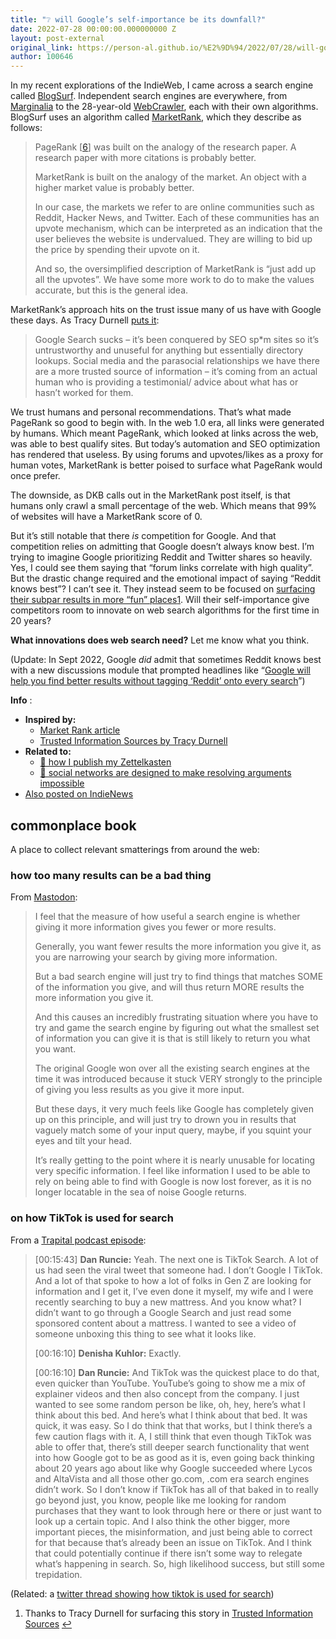 ```yaml
---
title: "❔ will Google’s self-importance be its downfall?"
date: 2022-07-28 00:00:00.000000000 Z
layout: post-external
original_link: https://person-al.github.io/%E2%9D%94/2022/07/28/will-google-s-self-importance-be-its-downfall.html
author: 100646
---
```


In my recent explorations of the IndieWeb, I came across a search engine called [BlogSurf](https://blogsurf.io/about). Independent search engines are everywhere, from [Marginalia](https://search.marginalia.nu/) to the 28-year-old [WebCrawler](https://www.webcrawler.com/), each with their own algorithms. BlogSurf uses an algorithm called [MarketRank](https://dkb.io/post/market-rank), which they describe as follows:

> PageRank [[6](http://ilpubs.stanford.edu:8090/422/1/1999-66.pdf)] was built on the analogy of the research paper. A research paper with more citations is probably better.
> 
> MarketRank is built on the analogy of the market. An object with a higher market value is probably better.
> 
> In our case, the markets we refer to are online communities such as Reddit, Hacker News, and Twitter. Each of these communities has an upvote mechanism, which can be interpreted as an indication that the user believes the website is undervalued. They are willing to bid up the price by spending their upvote on it.
> 
> And so, the oversimplified description of MarketRank is “just add up all the upvotes”. We have some more work to do to make the values accurate, but this is the general idea.

MarketRank’s approach hits on the trust issue many of us have with Google these days. As Tracy Durnell [puts it](https://tracydurnell.com/2022/07/20/trusted-information-sources/):

> Google Search sucks – it’s been conquered by SEO sp\*m sites so it’s untrustworthy and unuseful for anything but essentially directory lookups. Social media and the parasocial relationships we have there are a more trusted source of information – it’s coming from an actual human who is providing a testimonial/ advice about what has or hasn’t worked for them.

We trust humans and personal recommendations. That’s what made PageRank so good to begin with. In the web 1.0 era, all links were generated by humans. Which meant PageRank, which looked at links across the web, was able to best qualify sites. But today’s automation and SEO optimization has rendered that useless. By using forums and upvotes/likes as a proxy for human votes, MarketRank is better poised to surface what PageRank would once prefer.

The downside, as DKB calls out in the MarketRank post itself, is that humans only crawl a small percentage of the web. Which means that 99% of websites will have a MarketRank score of 0.

But it’s still notable that there _is_ competition for Google. And that competition relies on admitting that Google doesn’t always know best. I’m trying to imagine Google prioritizing Reddit and Twitter shares so heavily. Yes, I could see them saying that “forum links correlate with high quality”. But the drastic change required and the emotional impact of saying “Reddit knows best”? I can’t see it. They instead seem to be focused on [surfacing their subpar results in more “fun” places](https://www.businessinsider.com/nearly-half-genz-use-tiktok-instagram-over-google-search-2022-7)[1](#fn:1). Will their self-importance give competitors room to innovate on web search algorithms for the first time in 20 years?

**What innovations does web search need?** Let me know what you think.

(Update: In Sept 2022, Google _did_ admit that sometimes Reddit knows best with a new discussions module that prompted headlines like “[Google will help you find better results without tagging ‘Reddit’ onto every search](https://www.theverge.com/2022/9/28/23377358/google-search-reddit-discussions-forums-results)”)

**Info** :

- **Inspired by:**
  - [Market Rank article](https://dkb.io/post/market-rank)
  - [Trusted Information Sources by Tracy Durnell](https://tracydurnell.com/2022/07/20/trusted-information-sources/)
- **Related to:**
  - [🌳 how I publish my Zettelkasten](/%F0%9F%8C%B3/2022/05/08/how-i-publish-my-zettelkasten.html)
  - [🌰 social networks are designed to make resolving arguments impossible](/%F0%9F%8C%B0/2022/06/28/social-networks-are-designed-to-make-resolving-arguments-impossible.html)
- [Also posted on IndieNews](https://news.indieweb.org/en)

## commonplace book

A place to collect relevant smatterings from around the web:

### how too many results can be a bad thing

From [Mastodon](https://mastodon.social/@WAHa_06x36/108749699838234522):

> I feel that the measure of how useful a search engine is whether giving it more information gives you fewer or more results.
> 
> Generally, you want fewer results the more information you give it, as you are narrowing your search by giving more information.
> 
> But a bad search engine will just try to find things that matches SOME of the information you give, and will thus return MORE results the more information you give it.
> 
> And this causes an incredibly frustrating situation where you have to try and game the search engine by figuring out what the smallest set of information you can give it is that is still likely to return you what you want.
> 
> The original Google won over all the existing search engines at the time it was introduced because it stuck VERY strongly to the principle of giving you less results as you give it more input.
> 
> But these days, it very much feels like Google has completely given up on this principle, and will just try to drown you in results that vaguely match some of your input query, maybe, if you squint your eyes and tilt your head.
> 
> It’s really getting to the point where it is nearly unusable for locating very specific information. I feel like information I used to be able to rely on being able to find with Google is now lost forever, as it is no longer locatable in the sea of noise Google returns.

### on how TikTok is used for search

From a [Trapital podcast episode](https://trapital.co/2022/09/09/tiktok-wants-to-takeover-will-it-succeed/):

> [00:15:43] **Dan Runcie:** Yeah. The next one is TikTok Search. A lot of us had seen the viral tweet that someone had. I don’t Google I TikTok. And a lot of that spoke to how a lot of folks in Gen Z are looking for information and I get it, I’ve even done it myself, my wife and I were recently searching to buy a new mattress. And you know what? I didn’t want to go through a Google Search and just read some sponsored content about a mattress. I wanted to see a video of someone unboxing this thing to see what it looks like. 
> 
> [00:16:10] **Denisha Kuhlor:** Exactly. 
> 
> [00:16:10] **Dan Runcie:** And TikTok was the quickest place to do that, even quicker than YouTube. YouTube’s going to show me a mix of explainer videos and then also concept from the company. I just wanted to see some random person be like, oh, hey, here’s what I think about this bed. And here’s what I think about that bed. It was quick, it was easy. So I do think that that works, but I think there’s a few caution flags with it. A, I still think that even though TikTok was able to offer that, there’s still deeper search functionality that went into how Google got to be as good as it is, even going back thinking about 20 years ago about like why Google succeeded where Lycos and AltaVista and all those other go.com, .com era search engines didn’t work. So I don’t know if TikTok has all of that baked in to really go beyond just, you know, people like me looking for random purchases that they want to look through here or there or just want to look up a certain topic. And I also think the other bigger, more important pieces, the misinformation, and just being able to correct for that because that’s already been an issue on TikTok. And I think that could potentially continue if there isn’t some way to relegate what’s happening in search. So, high likelihood success, but still some trepidation.

(Related: a [twitter thread showing how tiktok is used for search](https://twitter.com/AdriSheares/status/1557885461154111490))

1. Thanks to Tracy Durnell for surfacing this story in [Trusted Information Sources](https://tracydurnell.com/2022/07/20/trusted-information-sources/) [↩](#fnref:1)

